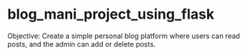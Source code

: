 # blog_mani_project_using_flask

Objective: Create a simple personal blog platform where users can read posts, and the admin can add or delete posts.
